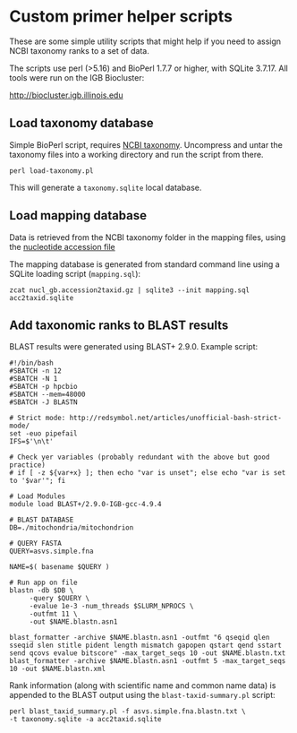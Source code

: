 # Custom primer helper scripts

These are some simple utility scripts that might help if you need to assign NCBI taxonomy ranks to a set of data. 

The scripts use perl (>5.16) and BioPerl 1.7.7 or higher, with SQLite 3.7.17.  All tools were run on the IGB Biocluster:

http://biocluster.igb.illinois.edu 

## Load taxonomy database

Simple BioPerl script, requires [NCBI taxonomy](https://ftp.ncbi.nlm.nih.gov/pub/taxonomy/taxdump.tar.gz).  Uncompress and untar the taxonomy files into a working directory and run the script from there.

```
perl load-taxonomy.pl
```

This will generate a `taxonomy.sqlite` local database.

## Load mapping database

Data is retrieved from the NCBI taxonomy folder in the mapping files, using the [nucleotide accession file](https://ftp.ncbi.nlm.nih.gov/pub/taxonomy/accession2taxid/nucl_gb.accession2taxid.gz)

The mapping database is generated from standard command line using a SQLite loading script (`mapping.sql`):

```
zcat nucl_gb.accession2taxid.gz | sqlite3 --init mapping.sql acc2taxid.sqlite
```

## Add taxonomic ranks to BLAST results

BLAST results were generated using BLAST+ 2.9.0.  Example script:

```
#!/bin/bash
#SBATCH -n 12
#SBATCH -N 1
#SBATCH -p hpcbio
#SBATCH --mem=48000
#SBATCH -J BLASTN

# Strict mode: http://redsymbol.net/articles/unofficial-bash-strict-mode/
set -euo pipefail
IFS=$'\n\t'

# Check yer variables (probably redundant with the above but good practice)
# if [ -z ${var+x} ]; then echo "var is unset"; else echo "var is set to '$var'"; fi

# Load Modules
module load BLAST+/2.9.0-IGB-gcc-4.9.4

# BLAST DATABASE
DB=./mitochondria/mitochondrion

# QUERY FASTA
QUERY=asvs.simple.fna

NAME=$( basename $QUERY )

# Run app on file
blastn -db $DB \
     -query $QUERY \
     -evalue 1e-3 -num_threads $SLURM_NPROCS \
     -outfmt 11 \
     -out $NAME.blastn.asn1

blast_formatter -archive $NAME.blastn.asn1 -outfmt "6 qseqid qlen sseqid slen stitle pident length mismatch gapopen qstart qend sstart send qcovs evalue bitscore" -max_target_seqs 10 -out $NAME.blastn.txt
blast_formatter -archive $NAME.blastn.asn1 -outfmt 5 -max_target_seqs 10 -out $NAME.blastn.xml
```

Rank information (along with scientific name and common name data) is appended to the BLAST output using the  `blast-taxid-summary.pl` script:

```
perl blast_taxid_summary.pl -f asvs.simple.fna.blastn.txt \
-t taxonomy.sqlite -a acc2taxid.sqlite
```

